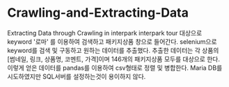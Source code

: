 # Crawling-and-Extracting-Data
Extracting Data through Crawling in interpark
interpark tour 대상으로 keyword '로마' 를 이용하여 검색하고 패키지상품 창으로 들어간다.
 selenium으로 keyword를 검색 및 구동하고 원하는 데이터를 추출했다. 
추출한 데이터는 각 상품의 [썸네일, 링크, 상품명, 코멘트, 가격]이며 146개의 패키지상품 모두를 대상으로 한다.
이렇게 얻은 데이터를 pandas를 이용하여 csv형태로 정렬 및 병합한다.
Maria DB를 시도하였지만 SQL서버를 설정하는것이 용이하지 않다.
